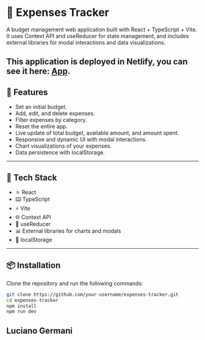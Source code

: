 # 💸 Expenses Tracker

A budget management web application built with React + TypeScript + Vite.  
It uses Context API and useReducer for state management, and includes external libraries for modal interactions and data visualizations.

This application is deployed in Netlify, you can see it here: [App](https://adorable-fenglisu-8de5e3.netlify.app/).
---

## 🚀 Features

- Set an initial budget.
- Add, edit, and delete expenses.
- Filter expenses by category.
- Reset the entire app.
- Live update of total budget, available amount, and amount spent.
- Responsive and dynamic UI with modal interactions.
- Chart visualizations of your expenses.
- Data persistence with localStorage.

---

## 🧱 Tech Stack

- ⚛️ React  
- ⌨️ TypeScript  
- ⚡ Vite  
- 🌐 Context API  
- 🧠 useReducer  
- 📊 External libraries for charts and modals  
- 💾 localStorage  

---

## 📦 Installation

Clone the repository and run the following commands:

```bash
git clone https://github.com/your-username/expenses-tracker.git
cd expenses-tracker
npm install
npm run dev
```
## Luciano Germani